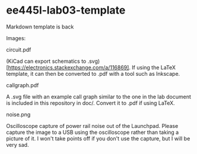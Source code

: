 # ee445l-lab03-template

Markdown template is back

Images:

circuit.pdf

(KiCad can export schematics to .svg)[https://electronics.stackexchange.com/a/116869]. If using the LaTeX template, it can then be converted to .pdf with a tool such as Inkscape.

callgraph.pdf

A .svg file with an example call graph similar to the one in the lab document is included in this repository in doc/. Convert it to .pdf if using LaTeX.

noise.png

Oscilloscope capture of power rail noise out of the Launchpad. Please capture the image to a USB using the oscilloscope rather than taking a picture of it. I won't take points off if you don't use the capture, but I will be very sad.
